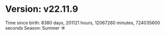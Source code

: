 # Version: v22.11.9
Time since birth: 8380 days, 201121 hours, 12067260 minutes, 724035600 seconds
Season: Summer ☀️
